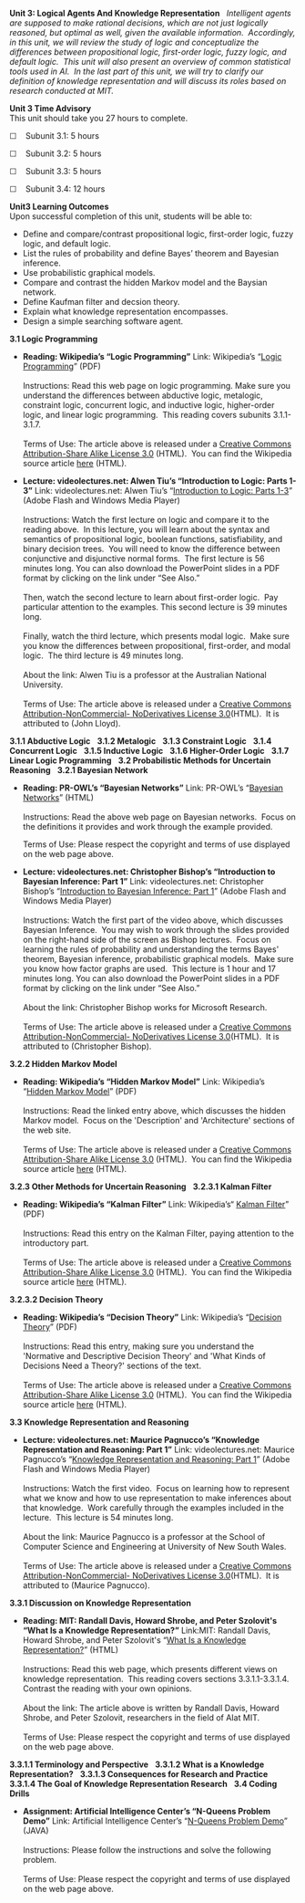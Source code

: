 **Unit 3: Logical Agents And Knowledge Representation** <span
id="3"></span> 
*Intelligent agents are supposed to make rational decisions, which are
not just logically reasoned, but optimal as well, given the available
information.  Accordingly, in this unit, we will review the study of
logic and conceptualize the differences between propositional logic,
first-order logic, fuzzy logic, and default logic.  This unit will also
present an overview of common statistical tools used in AI.  In the last
part of this unit, we will try to clarify our definition of knowledge
representation and will discuss its roles based on research conducted at
MIT.*

**Unit 3 Time Advisory**  
This unit should take you 27 hours to complete.  
  
 ☐    Subunit 3.1: 5 hours

☐    Subunit 3.2: 5 hours

☐    Subunit 3.3: 5 hours

☐    Subunit 3.4: 12 hours

**Unit3 Learning Outcomes**  
Upon successful completion of this unit, students will be able to:

-   Define and compare/contrast propositional logic, first-order logic,
    fuzzy logic, and default logic.
-   List the rules of probability and define Bayes’ theorem and Bayesian
    inference.
-   Use probabilistic graphical models.
-   Compare and contrast the hidden Markov model and the Baysian
    network.
-   Define Kaufman filter and decsion theory.
-   Explain what knowledge representation encompasses.
-   Design a simple searching software agent.

**3.1 Logic Programming** <span id="3.1"></span> 
-   **Reading: Wikipedia’s “Logic Programming”**
    Link: Wikipedia’s “[Logic
    Programming](https://resources.saylor.org/wwwresources/archived/site/wp-content/uploads/2012/06/Wikipedia-Logic-Programming.pdf)”
    (PDF)  
        
     Instructions: Read this web page on logic programming. Make sure
    you understand the differences between abductive logic, metalogic,
    constraint logic, concurrent logic, and inductive logic,
    higher-order logic, and linear logic programming.  This reading
    covers subunits 3.1.1-3.1.7.   
        
     Terms of Use: The article above is released under a [Creative
    Commons Attribution-Share Alike License
    3.0](http://creativecommons.org/licenses/by-sa/3.0/) (HTML).  You
    can find the Wikipedia source article
    [here](http://en.wikipedia.org/wiki/Logic_programming) (HTML).

-   **Lecture: videolectures.net: Alwen Tiu’s “Introduction to Logic:
    Parts 1-3”**
    Link: videolectures.net: Alwen Tiu’s “[Introduction to Logic: Parts
    1-3](http://videolectures.net/ssll09_tiu_intlo/)” (Adobe Flash and
    Windows Media Player)  
        
     Instructions: Watch the first lecture on logic and compare it to
    the reading above.  In this lecture, you will learn about the syntax
    and semantics of propositional logic, boolean functions,
    satisfiability, and binary decision trees.  You will need to know
    the difference between conjunctive and disjunctive normal forms. 
    The first lecture is 56 minutes long. You can also download the
    PowerPoint slides in a PDF format by clicking on the link under “See
    Also.”  
        
     Then, watch the second lecture to learn about first-order logic. 
    Pay particular attention to the examples. This second lecture is 39
    minutes long.   
        
     Finally, watch the third lecture, which presents modal logic.  Make
    sure you know the differences between propositional, first-order,
    and modal logic.  The third lecture is 49 minutes long.  
        
     About the link: Alwen Tiu is a professor at the Australian National
    University.  
        
     Terms of Use: The article above is released under a [Creative
    Commons Attribution-NonCommercial- NoDerivatives License
    3.0](http://creativecommons.org/licenses/by-nc-nd/3.0/)(HTML).  It
    is attributed to (John Lloyd).

**3.1.1 Abductive Logic** <span id="3.1.1"></span> 
**3.1.2 Metalogic** <span id="3.1.2"></span> 
**3.1.3 Constraint Logic** <span id="3.1.3"></span> 
**3.1.4 Concurrent Logic** <span id="3.1.4"></span> 
**3.1.5 Inductive Logic** <span id="3.1.5"></span> 
**3.1.6 Higher-Order Logic** <span id="3.1.6"></span> 
**3.1.7 Linear Logic Programming** <span id="3.1.7"></span> 
**3.2 Probabilistic Methods for Uncertain Reasoning** <span
id="3.2"></span> 
**3.2.1 Bayesian Network** <span id="3.2.1"></span> 
-   **Reading: PR-OWL’s “Bayesian Networks”**
    Link: PR-OWL’s “[Bayesian
    Networks](http://www.pr-owl.org/basics/bn.php)” (HTML)  
        
     Instructions: Read the above web page on Bayesian networks.  Focus
    on the definitions it provides and work through the example
    provided.  
      
     Terms of Use: Please respect the copyright and terms of use
    displayed on the web page above.

-   **Lecture: videolectures.net: Christopher Bishop’s “Introduction to
    Bayesian Inference: Part 1”**
    Link: videolectures.net: Christopher Bishop’s “[Introduction to
    Bayesian Inference: Part
    1](http://videolectures.net/mlss09uk_bishop_ibi/)” (Adobe Flash and
    Windows Media Player)  
        
     Instructions: Watch the first part of the video above, which
    discusses Bayesian Inference.  You may wish to work through the
    slides provided on the right-hand side of the screen as Bishop
    lectures.  Focus on learning the rules of probability and
    understanding the terms Bayes' theorem, Bayesian inference,
    probabilistic graphical models.  Make sure you know how factor
    graphs are used.  This lecture is 1 hour and 17 minutes long. You
    can also download the PowerPoint slides in a PDF format by clicking
    on the link under “See Also.”  
        
     About the link: Christopher Bishop works for Microsoft Research.  
        
     Terms of Use: The article above is released under a [Creative
    Commons Attribution-NonCommercial- NoDerivatives License
    3.0](http://creativecommons.org/licenses/by-nc-nd/3.0/)(HTML).  It
    is attributed to (Christopher Bishop).

**3.2.2 Hidden Markov Model** <span id="3.2.2"></span> 
-   **Reading: Wikipedia’s “Hidden Markov Model”**
    Link: Wikipedia’s “[Hidden Markov
    Model](https://resources.saylor.org/wwwresources/archived/site/wp-content/uploads/2012/06/Wikipedia-Hidden-Markov-Model.pdf)”
    (PDF)  
        
     Instructions: Read the linked entry above, which discusses the
    hidden Markov model.  Focus on the 'Description' and 'Architecture'
    sections of the web site.   
        
     Terms of Use: The article above is released under a [Creative
    Commons Attribution-Share Alike License
    3.0](http://creativecommons.org/licenses/by-sa/3.0/) (HTML).  You
    can find the Wikipedia source article
    [here](http://en.wikipedia.org/wiki/Hidden_Markov_model) (HTML).

**3.2.3 Other Methods for Uncertain Reasoning** <span
id="3.2.3"></span> 
**3.2.3.1 Kalman Filter** <span id="3.2.3.1"></span> 
-   **Reading: Wikipedia’s “Kalman Filter”**
    Link: Wikipedia’s“ [Kalman
    Filter](https://resources.saylor.org/wwwresources/archived/site/wp-content/uploads/2012/06/Wikipedia-Kalman-Filter.pdf)”
    (PDF)  
        
     Instructions: Read this entry on the Kalman Filter, paying
    attention to the introductory part.  
        
     Terms of Use: The article above is released under a [Creative
    Commons Attribution-Share Alike License
    3.0](http://creativecommons.org/licenses/by-sa/3.0/) (HTML).  You
    can find the Wikipedia source article
    [here](http://en.wikipedia.org/wiki/Kalman_filter) (HTML).

**3.2.3.2 Decision Theory** <span id="3.2.3.2"></span> 
-   **Reading: Wikipedia’s “Decision Theory”**
    Link: Wikipedia’s “[Decision
    Theory](https://resources.saylor.org/wwwresources/archived/site/wp-content/uploads/2012/06/Wikipedia-Decision-Theory.pdf)”
    (PDF)  
        
     Instructions: Read this entry, making sure you understand the
    'Normative and Descriptive Decision Theory' and 'What Kinds of
    Decisions Need a Theory?' sections of the text.    
        
     Terms of Use: The article above is released under a [Creative
    Commons Attribution-Share Alike License
    3.0](http://creativecommons.org/licenses/by-sa/3.0/) (HTML).  You
    can find the Wikipedia source article
    [here](http://en.wikipedia.org/wiki/Decision_theory) (HTML).

**3.3 Knowledge Representation and Reasoning** <span id="3.3"></span> 
-   **Lecture: videolectures.net: Maurice Pagnucco’s “Knowledge
    Representation and Reasoning: Part 1”**
    Link: videolectures.net: Maurice Pagnucco’s “[Knowledge
    Representation and Reasoning: Part
    1](http://videolectures.net/ssll09_pagnucco_krr/)” (Adobe Flash and
    Windows Media Player)  
        
     Instructions: Watch the first video.  Focus on learning how to
    represent what we know and how to use representation to make
    inferences about that knowledge.  Work carefully through the
    examples included in the lecture.  This lecture is 54 minutes
    long.   
        
     About the link: Maurice Pagnucco is a professor at the School of
    Computer Science and Engineering at University of New South Wales.  
        
     Terms of Use: The article above is released under a [Creative
    Commons Attribution-NonCommercial- NoDerivatives License
    3.0](http://creativecommons.org/licenses/by-nc-nd/3.0/)(HTML).  It
    is attributed to (Maurice Pagnucco).

**3.3.1 Discussion on Knowledge Representation** <span
id="3.3.1"></span> 
-   **Reading: MIT: Randall Davis, Howard Shrobe, and Peter Szolovit's
    “What Is a Knowledge Representation?”**
    Link:MIT: Randall Davis, Howard Shrobe, and Peter Szolovit's “[What
    Is a Knowledge
    Representation?](http://groups.csail.mit.edu/medg/ftp/psz/k-rep.html)”
    (HTML)  
        
     Instructions: Read this web page, which presents different views on
    knowledge representation.  This reading covers sections
    3.3.1.1-3.3.1.4. Contrast the reading with your own opinions.   
        
     About the link: The article above is written by Randall Davis,
    Howard Shrobe, and Peter Szolovit, researchers in the field of AIat
    MIT.  
        
     Terms of Use: Please respect the copyright and terms of use
    displayed on the web page above.

**3.3.1.1 Terminology and Perspective** <span id="3.3.1.1"></span> 
**3.3.1.2 What is a Knowledge Representation?** <span
id="3.3.1.2"></span> 
**3.3.1.3 Consequences for Research and Practice** <span
id="3.3.1.3"></span> 
**3.3.1.4 The Goal of Knowledge Representation Research** <span
id="3.3.1.4"></span> 
**3.4 Coding Drills** <span id="3.4"></span> 
-   **Assignment: Artificial Intelligence Center’s “N-Queens Problem
    Demo”**
    Link: Artificial Intelligence Center’s “[N-Queens Problem
    Demo](https://web.archive.org/web/20131006152937/http://www.apl.jhu.edu/~hall/NQueens.html)”
    (JAVA)  
        
     Instructions: Please follow the instructions and solve the
    following problem.  
        
     Terms of Use: Please respect the copyright and terms of use
    displayed on the web page above.


